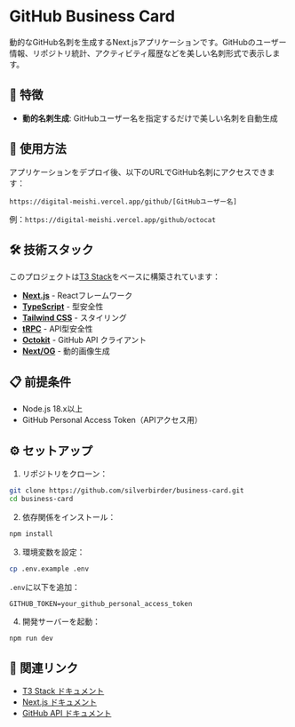 # GitHub Business Card

動的なGitHub名刺を生成するNext.jsアプリケーションです。GitHubのユーザー情報、リポジトリ統計、アクティビティ履歴などを美しい名刺形式で表示します。

## 🌟 特徴

- **動的名刺生成**: GitHubユーザー名を指定するだけで美しい名刺を自動生成

## 🚀 使用方法

アプリケーションをデプロイ後、以下のURLでGitHub名刺にアクセスできます：

```
https://digital-meishi.vercel.app/github/[GitHubユーザー名]
```

例：`https://digital-meishi.vercel.app/github/octocat`

## 🛠️ 技術スタック

このプロジェクトは[T3 Stack](https://create.t3.gg/)をベースに構築されています：

- **[Next.js](https://nextjs.org)** - Reactフレームワーク
- **[TypeScript](https://www.typescriptlang.org/)** - 型安全性
- **[Tailwind CSS](https://tailwindcss.com)** - スタイリング
- **[tRPC](https://trpc.io)** - API型安全性
- **[Octokit](https://github.com/octokit/octokit.js)** - GitHub API クライアント
- **[Next/OG](https://nextjs.org/docs/app/api-reference/functions/image-response)** - 動的画像生成

## 📋 前提条件

- Node.js 18.x以上
- GitHub Personal Access Token（APIアクセス用）

## ⚙️ セットアップ

1. リポジトリをクローン：

```bash
git clone https://github.com/silverbirder/business-card.git
cd business-card
```

2. 依存関係をインストール：

```bash
npm install
```

3. 環境変数を設定：

```bash
cp .env.example .env
```

`.env`に以下を追加：

```env
GITHUB_TOKEN=your_github_personal_access_token
```

4. 開発サーバーを起動：

```bash
npm run dev
```

## 🔗 関連リンク

- [T3 Stack ドキュメント](https://create.t3.gg/)
- [Next.js ドキュメント](https://nextjs.org/docs)
- [GitHub API ドキュメント](https://docs.github.com/en/rest)
